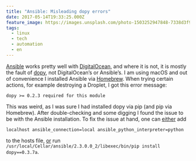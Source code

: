 ```yaml
---
title: "Ansible: Misleading dopy errors"
date: 2017-05-14T19:33:25.000Z
feature_image: https://images.unsplash.com/photo-1503252947848-7338d3f92f31?ixlib=rb-0.3.5&q=80&fm=jpg&crop=entropy&cs=tinysrgb&w=1080&fit=max&ixid=eyJhcHBfaWQiOjExNzczfQ&s=01ac2b385a2b44489d14e52a26d15022
tags:
  - linux
  - tech
  - automation
  - en
---
```


[Ansible](https://www.ansible.com/) works pretty well with [DigitalOcean](https://www.digitalocean.com/), and where it is not, it is mostly the fault of [dopy](https://pypi.python.org/pypi/dopy), not DigitalOcean’s or Ansible’s. I am using macOS and out of convenience I installed Ansible via [Homebrew](https://brew.sh/). When trying certain actions, for example destroying a Droplet, I got this error message:

`dopy >= 0.2.3 required for this module`

This was weird, as I was sure I had installed dopy via pip (and pip via Homebrew). After double-checking and some digging I found the issue to be with the Ansible installation. To fix the issue at hand, one can [either](https://groups.google.com/forum/?hl=ru#!topic/ansible-project/gjQM-rArtTg) add

`localhost ansible_connection=local ansible_python_interpreter=python`

to the hosts file, [or](https://github.com/ansible/ansible-modules-core/issues/360) run `/usr/local/Cellar/ansible/2.3.0.0_2/libexec/bin/pip install dopy==0.3.7a`.
